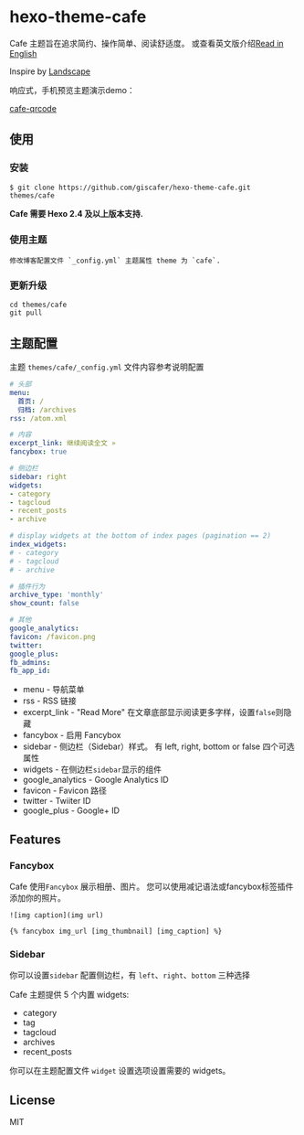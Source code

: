 # hexo-theme-cafe

Cafe 主题旨在追求简约、操作简单、阅读舒适度。 或查看英文版介绍[Read in English](./README_en.md)

Inspire by [Landscape](https://github.com/hexojs/hexo-theme-landscape)

响应式，手机预览主题演示demo：

[cafe-qrcode](./cafe-qrcode.png)



## 使用

### 安装

    $ git clone https://github.com/giscafer/hexo-theme-cafe.git themes/cafe


**Cafe 需要 Hexo 2.4 及以上版本支持.**

### 使用主题

    修改博客配置文件 `_config.yml` 主题属性 theme 为 `cafe`.

### 更新升级

    cd themes/cafe
    git pull


## 主题配置

主题 `themes/cafe/_config.yml` 文件内容参考说明配置

```yml
# 头部
menu:
  首页: /
  归档: /archives
rss: /atom.xml

# 内容
excerpt_link: 继续阅读全文 »
fancybox: true

# 侧边栏
sidebar: right
widgets:
- category
- tagcloud
- recent_posts
- archive

# display widgets at the bottom of index pages (pagination == 2)
index_widgets:
# - category
# - tagcloud
# - archive

# 插件行为
archive_type: 'monthly'
show_count: false

# 其他
google_analytics:
favicon: /favicon.png
twitter:
google_plus:
fb_admins:
fb_app_id:


```

- menu - 导航菜单
- rss - RSS 链接
- excerpt_link - "Read More" 在文章底部显示阅读更多字样，设置`false`则隐藏
- fancybox - 启用 Fancybox
- sidebar - 侧边栏（Sidebar）样式。 有 left, right, bottom or false 四个可选属性
- widgets - 在侧边栏`sidebar`显示的组件
- google_analytics - Google Analytics ID
- favicon - Favicon 路径
- twitter - Twiiter ID
- google_plus - Google+ ID


## Features

### Fancybox

Cafe 使用`Fancybox` 展示相册、图片。 您可以使用减记语法或fancybox标签插件添加你的照片。

    ![img caption](img url)

    {% fancybox img_url [img_thumbnail] [img_caption] %}

### Sidebar

你可以设置`sidebar` 配置侧边栏，有 `left`、`right`、`bottom` 三种选择

Cafe 主题提供 5 个内置 widgets:

- category
- tag
- tagcloud
- archives
- recent_posts

你可以在主题配置文件 `widget` 设置选项设置需要的 widgets。


## License

MIT